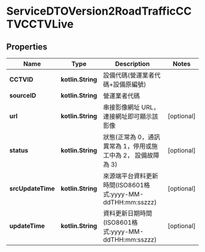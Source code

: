 
# ServiceDTOVersion2RoadTrafficCCTVCCTVLive

## Properties
Name | Type | Description | Notes
------------ | ------------- | ------------- | -------------
**CCTVID** | **kotlin.String** | 設備代碼(營運業者代碼+設備原編號) | 
**sourceID** | **kotlin.String** | 營運業者代碼 | 
**url** | **kotlin.String** | 串接影像網址 URL，連接網址即可顯示該影像 |  [optional]
**status** | **kotlin.String** | 狀態(正常為 0，通訊異常為 1，停用或施工中為 2， 設備故障為 3) |  [optional]
**srcUpdateTime** | **kotlin.String** | 來源端平台資料更新時間(ISO8601格式:yyyy-MM-ddTHH:mm:sszzz) |  [optional]
**updateTime** | **kotlin.String** | 資料更新日期時間(ISO8601格式:yyyy-MM-ddTHH:mm:sszzz) |  [optional]




